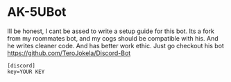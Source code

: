 # AK-5UBot

Ill be honest, I cant be assed to write a setup guide for this bot. Its a fork from my roommates bot, and my cogs should be compatible with his. And he writes cleaner code. And has better work ethic. Just go checkout his bot
https://github.com/TeroJokela/Discord-Bot

```
[discord]
key=YOUR KEY
```
